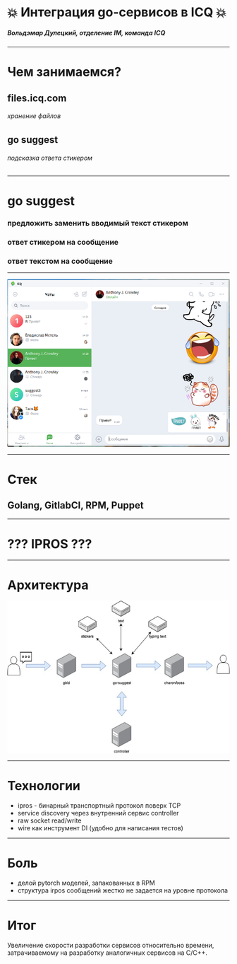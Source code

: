 # 💥 Интеграция go-сервисов в ICQ 💥

##### Вольдэмар Дулецкий, отделение IM, команда ICQ

 ----


# Чем занимаемся? 

## files.icq.com
###### хранение файлов
## go suggest
###### подсказка ответа стикером

---

# go suggest

### предложить заменить вводимый текст стикером
### ответ стикером на сообщение
### ответ текстом на сообщение

---

![](https://github.com/r00takaspin/icq-go/raw/master/client.png)

--- 

# Стек
## Golang, GitlabCI, RPM, Puppet

---

# ??? IPROS ???

---

# Архитектура

![](https://github.com/r00takaspin/icq-go/raw/master/services.jpg)

---

# Технологии

* ipros - бинарный транспортный протокол поверх TCP
* service discovery через внутренний сервис controller
* raw socket read/write
* wire как инструмент DI (удобно для написания тестов)
---

# Боль
* делой pytorch моделей, запакованных в RPM
* структура irpos сообщений жестко не задается на уровне протокола

---
# Итог

Увеличение скорости разработки сервисов относительно времени, затрачиваемому на разработку аналогичных сервисов на C/C++.